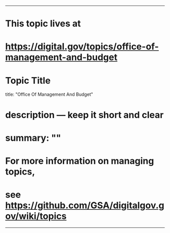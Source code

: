 
---
# This topic lives at
# https://digital.gov/topics/office-of-management-and-budget

# Topic Title
title: "Office Of Management And Budget"

# description — keep it short and clear
# summary: ""


# For more information on managing topics,
# see https://github.com/GSA/digitalgov.gov/wiki/topics
---